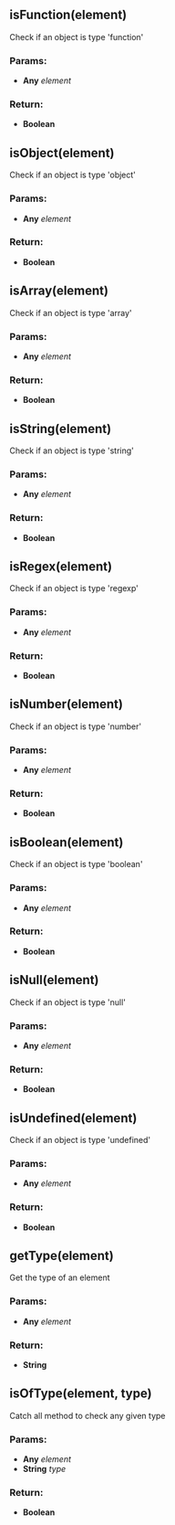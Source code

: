 

<!-- Start index.js -->

## isFunction(element)

Check if an object is type 'function'

### Params:

* **Any** *element* 

### Return:

* **Boolean** 

## isObject(element)

Check if an object is type 'object'

### Params:

* **Any** *element* 

### Return:

* **Boolean** 

## isArray(element)

Check if an object is type 'array'

### Params:

* **Any** *element* 

### Return:

* **Boolean** 

## isString(element)

Check if an object is type 'string'

### Params:

* **Any** *element* 

### Return:

* **Boolean** 

## isRegex(element)

Check if an object is type 'regexp'

### Params:

* **Any** *element* 

### Return:

* **Boolean** 

## isNumber(element)

Check if an object is type 'number'

### Params:

* **Any** *element* 

### Return:

* **Boolean** 

## isBoolean(element)

Check if an object is type 'boolean'

### Params:

* **Any** *element* 

### Return:

* **Boolean** 

## isNull(element)

Check if an object is type 'null'

### Params:

* **Any** *element* 

### Return:

* **Boolean** 

## isUndefined(element)

Check if an object is type 'undefined'

### Params:

* **Any** *element* 

### Return:

* **Boolean** 

## getType(element)

Get the type of an element

### Params:

* **Any** *element* 

### Return:

* **String** 

## isOfType(element, type)

Catch all method to check any given type

### Params:

* **Any** *element* 
* **String** *type* 

### Return:

* **Boolean** 

<!-- End index.js -->

